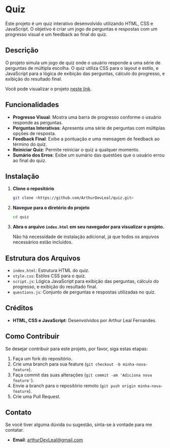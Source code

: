 # Quiz

Este projeto é um quiz interativo desenvolvido utilizando HTML, CSS e JavaScript. O objetivo é criar um jogo de perguntas e respostas com um progresso visual e um feedback ao final do quiz.

## Descrição

O projeto simula um jogo de quiz onde o usuário responde a uma série de perguntas de múltipla escolha. O quiz utiliza CSS para o layout e estilo, e JavaScript para a lógica de exibição das perguntas, cálculo do progresso, e exibição do resultado final.

Você pode visualizar o projeto <a href="https://arthurdevleal.github.io/interactive-quiz/" target="_blank">neste link</a>.

## Funcionalidades

- **Progresso Visual**: Mostra uma barra de progresso conforme o usuário responde as perguntas.
- **Perguntas Interativas**: Apresenta uma série de perguntas com múltiplas opções de resposta.
- **Feedback Final**: Exibe a pontuação e uma mensagem de feedback ao término do quiz.
- **Reiniciar Quiz**: Permite reiniciar o quiz a qualquer momento.
- **Sumário dos Erros**: Exibe um sumário das questões que o usuário errou ao final do quiz.

## Instalação

1. **Clone o repositório**
   ```bash
   git clone <https://github.com/ArthurDevLeal/quiz.git>
   ```

2. **Navegue para o diretório do projeto**
   ```bash
   cd quiz
   ```

3. **Abra o arquivo `index.html` em seu navegador para visualizar o projeto.**

   Não há necessidade de instalação adicional, já que todos os arquivos necessários estão incluídos.

## Estrutura dos Arquivos

- `index.html`: Estrutura HTML do quiz.
- `style.css`: Estilos CSS para o quiz.
- `script.js`: Lógica JavaScript para exibição das perguntas, cálculo do progresso, e exibição do resultado final.
- `questions.js`: Conjunto de perguntas e respostas utilizadas no quiz.

## Créditos

- **HTML, CSS e JavaScript**: Desenvolvidos por Arthur Leal Fernandes.

## Como Contribuir

Se desejar contribuir para este projeto, por favor, siga estas etapas:

1. Faça um fork do repositório.
2. Crie uma branch para sua feature (`git checkout -b minha-nova-feature`).
3. Faça commit das suas alterações (`git commit -am 'Adiciona nova feature'`).
4. Envie a branch para o repositório remoto (`git push origin minha-nova-feature`).
5. Crie uma Pull Request.

## Contato

Se você tiver alguma dúvida ou sugestão, sinta-se à vontade para me contatar.

- **Email**: arthurDevLeal@gmail.com
